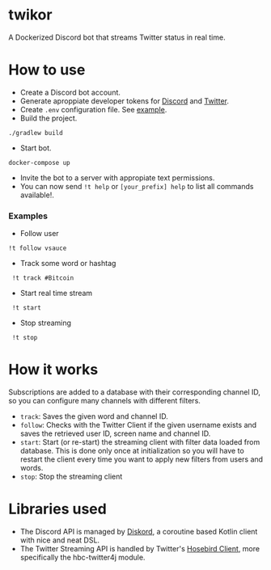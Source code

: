 # twikor
A Dockerized Discord bot that streams Twitter status in real time.

# How to use
- Create a Discord bot account. 
- Generate aproppiate developer tokens for [Discord](https://discord.com/developers/applications) and [Twitter](https://developer.twitter.com).
- Create `.env` configuration file. See [example](example.env).
- Build the project.
```
./gradlew build
```
- Start bot.
```
docker-compose up
```
- Invite the bot to a server with appropiate text permissions.
- You can now send `!t help` or `[your_prefix] help` to list all commands available!.

### Examples
- Follow user
```
!t follow vsauce
```
-  Track some word or hashtag
```
 !t track #Bitcoin
```
- Start real time stream
```
 !t start
```
- Stop streaming
```
 !t stop
```

# How it works
Subscriptions are added to a database with their corresponding channel ID, so you can configure many channels with different filters.
-  `track`: Saves the given word and channel ID.
-  `follow`: Checks with the Twitter Client if the given username exists and saves the retrieved user ID, screen name and channel ID.
- `start`: Start (or re-start) the streaming client with filter data loaded from database. This is done only once at initialization so you will have to restart the client every time you want to apply new filters from users and words. 
- `stop`: Stop the streaming client


# Libraries used
- The Discord API is managed by [Diskord](https://github.com/JesseCorbett/Diskord), a coroutine based Kotlin client with nice and neat DSL.
- The Twitter Streaming API is handled by Twitter's [Hosebird Client](https://github.com/twitter/hbc), more specifically the hbc-twitter4j module.
